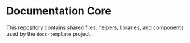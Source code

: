 Documentation Core
==================

This repository contains shared files, helpers, libraries, and components used by the `docs-template` project.
